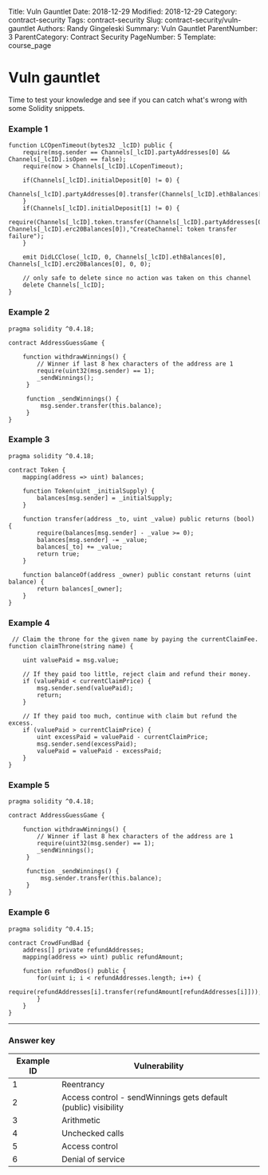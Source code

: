 Title: Vuln Gauntlet
Date: 2018-12-29
Modified: 2018-12-29
Category: contract-security
Tags: contract-security
Slug: contract-security/vuln-gauntlet
Authors: Randy Gingeleski
Summary: Vuln Gauntlet
ParentNumber: 3
ParentCategory: Contract Security
PageNumber: 5
Template: course_page


# Vuln gauntlet

Time to test your knowledge and see if you can catch what's wrong with some Solidity snippets.

### Example 1

```
function LCOpenTimeout(bytes32 _lcID) public {
    require(msg.sender == Channels[_lcID].partyAddresses[0] && Channels[_lcID].isOpen == false);
    require(now > Channels[_lcID].LCopenTimeout);

    if(Channels[_lcID].initialDeposit[0] != 0) {
        Channels[_lcID].partyAddresses[0].transfer(Channels[_lcID].ethBalances[0]);
    } 
    if(Channels[_lcID].initialDeposit[1] != 0) {
        require(Channels[_lcID].token.transfer(Channels[_lcID].partyAddresses[0], Channels[_lcID].erc20Balances[0]),"CreateChannel: token transfer failure");
    }

    emit DidLCClose(_lcID, 0, Channels[_lcID].ethBalances[0], Channels[_lcID].erc20Balances[0], 0, 0);

    // only safe to delete since no action was taken on this channel
    delete Channels[_lcID];
}
```

### Example 2

```
pragma solidity ^0.4.18;

contract AddressGuessGame {

    function withdrawWinnings() {
        // Winner if last 8 hex characters of the address are 1
        require(uint32(msg.sender) == 1);
        _sendWinnings();
     }

     function _sendWinnings() {
         msg.sender.transfer(this.balance);
     }
}
```

### Example 3

```
pragma solidity ^0.4.18;

contract Token {
    mapping(address => uint) balances;

    function Token(uint _initialSupply) {
        balances[msg.sender] = _initialSupply;
    }

    function transfer(address _to, uint _value) public returns (bool) {
        require(balances[msg.sender] - _value >= 0);
        balances[msg.sender] -= _value;
        balances[_to] += _value;
        return true;
    }

    function balanceOf(address _owner) public constant returns (uint balance) {
        return balances[_owner];
    }
}
```

### Example 4

```
 // Claim the throne for the given name by paying the currentClaimFee.
function claimThrone(string name) {

    uint valuePaid = msg.value;

    // If they paid too little, reject claim and refund their money.
    if (valuePaid < currentClaimPrice) {
        msg.sender.send(valuePaid);
        return;
    }

    // If they paid too much, continue with claim but refund the excess.
    if (valuePaid > currentClaimPrice) {
        uint excessPaid = valuePaid - currentClaimPrice;
        msg.sender.send(excessPaid);
        valuePaid = valuePaid - excessPaid;
    }
}
```

### Example 5

```
pragma solidity ^0.4.18;

contract AddressGuessGame {

    function withdrawWinnings() {
        // Winner if last 8 hex characters of the address are 1
        require(uint32(msg.sender) == 1);
        _sendWinnings();
     }

     function _sendWinnings() {
         msg.sender.transfer(this.balance);
     }
}
```

### Example 6

```
pragma solidity ^0.4.15;

contract CrowdFundBad {
    address[] private refundAddresses;
    mapping(address => uint) public refundAmount;

    function refundDos() public {
        for(uint i; i < refundAddresses.length; i++) {
            require(refundAddresses[i].transfer(refundAmount[refundAddresses[i]]));
        }
    }
}
```

---

### Answer key

| Example ID | Vulnerability                                                   |
|------------|-----------------------------------------------------------------|
| 1          | Reentrancy                                                      |
| 2          | Access control - sendWinnings gets default (public) visibility  |
| 3          | Arithmetic                                                      |
| 4          | Unchecked calls                                                 |
| 5          | Access control                                                  |
| 6          | Denial of service                                               |
